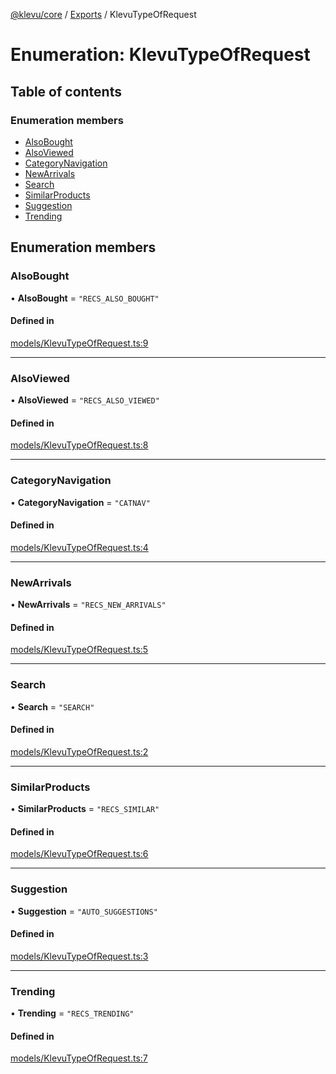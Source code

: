[@klevu/core]() / [Exports](../modules.md) / KlevuTypeOfRequest

# Enumeration: KlevuTypeOfRequest

## Table of contents

### Enumeration members

- [AlsoBought](KlevuTypeOfRequest.md#alsobought)
- [AlsoViewed](KlevuTypeOfRequest.md#alsoviewed)
- [CategoryNavigation](KlevuTypeOfRequest.md#categorynavigation)
- [NewArrivals](KlevuTypeOfRequest.md#newarrivals)
- [Search](KlevuTypeOfRequest.md#search)
- [SimilarProducts](KlevuTypeOfRequest.md#similarproducts)
- [Suggestion](KlevuTypeOfRequest.md#suggestion)
- [Trending](KlevuTypeOfRequest.md#trending)

## Enumeration members

### AlsoBought

• **AlsoBought** = `"RECS_ALSO_BOUGHT"`

#### Defined in

[models/KlevuTypeOfRequest.ts:9](https://github.com/klevultd/frontend-sdk/blob/8446d30/packages/klevu-core/src/models/KlevuTypeOfRequest.ts#L9)

___

### AlsoViewed

• **AlsoViewed** = `"RECS_ALSO_VIEWED"`

#### Defined in

[models/KlevuTypeOfRequest.ts:8](https://github.com/klevultd/frontend-sdk/blob/8446d30/packages/klevu-core/src/models/KlevuTypeOfRequest.ts#L8)

___

### CategoryNavigation

• **CategoryNavigation** = `"CATNAV"`

#### Defined in

[models/KlevuTypeOfRequest.ts:4](https://github.com/klevultd/frontend-sdk/blob/8446d30/packages/klevu-core/src/models/KlevuTypeOfRequest.ts#L4)

___

### NewArrivals

• **NewArrivals** = `"RECS_NEW_ARRIVALS"`

#### Defined in

[models/KlevuTypeOfRequest.ts:5](https://github.com/klevultd/frontend-sdk/blob/8446d30/packages/klevu-core/src/models/KlevuTypeOfRequest.ts#L5)

___

### Search

• **Search** = `"SEARCH"`

#### Defined in

[models/KlevuTypeOfRequest.ts:2](https://github.com/klevultd/frontend-sdk/blob/8446d30/packages/klevu-core/src/models/KlevuTypeOfRequest.ts#L2)

___

### SimilarProducts

• **SimilarProducts** = `"RECS_SIMILAR"`

#### Defined in

[models/KlevuTypeOfRequest.ts:6](https://github.com/klevultd/frontend-sdk/blob/8446d30/packages/klevu-core/src/models/KlevuTypeOfRequest.ts#L6)

___

### Suggestion

• **Suggestion** = `"AUTO_SUGGESTIONS"`

#### Defined in

[models/KlevuTypeOfRequest.ts:3](https://github.com/klevultd/frontend-sdk/blob/8446d30/packages/klevu-core/src/models/KlevuTypeOfRequest.ts#L3)

___

### Trending

• **Trending** = `"RECS_TRENDING"`

#### Defined in

[models/KlevuTypeOfRequest.ts:7](https://github.com/klevultd/frontend-sdk/blob/8446d30/packages/klevu-core/src/models/KlevuTypeOfRequest.ts#L7)
